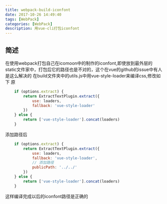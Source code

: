 ```yaml
---
title: webpack-build-iconfont
date: 2017-10-26 14:49:40
tags: [WebPack]
categories: [WebPack]
description: 用vue-cli打包iconfont
---
```

## 简述
在使用webpack打包自己在icomoon中的制作的iconfont,即使放到最外层的static文件家中，打包后它的路径也是不对的，这个在vue的github的issue中有人是这么解决的
在build文件夹中的utils.js中用vue-style-loader来编译css,修改如下
原
```javascript
    if (options.extract) {
        return ExtractTextPlugin.extract({
            use: loaders,
            fallback: 'vue-style-loader'
        })
    } else {
        return ['vue-style-loader'].concat(loaders)
    }
```
添加路径后
```javascript
    if (options.extract) {
        return ExtractTextPlugin.extract({
            use: loaders,
            fallback: 'vue-style-loader',
            // 添加路径
            publicPath: '../../'
        })
    } else {
        return ['vue-style-loader'].concat(loaders)
    }
```
这样编译完成以后的iconfont路径是正确的